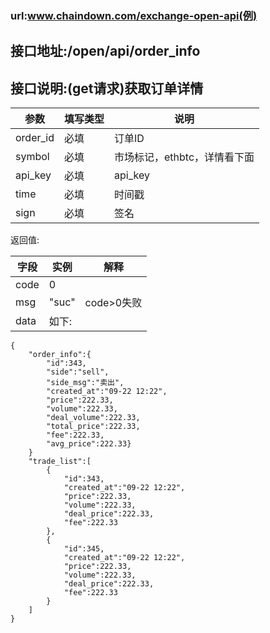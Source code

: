 ### url:www.chaindown.com/exchange-open-api(例)## 接口地址:/open/api/order_info## 接口说明:(get请求)获取订单详情|参数|	填写类型|	说明||------------|--------|--------------------------------------||order_id|	必填|	订单ID||symbol|	必填|	市场标记，ethbtc，详情看下面||api_key|	必填|	api_key||time|	必填|	时间戳||sign|	必填|	签名|返回值:|字段|	实例|	解释||------------|--------|---------------||code|	0|	 |msg|	"suc"|	code>0失败||data|	如下:|```{    "order_info":{        "id":343,        "side":"sell",        "side_msg":"卖出",        "created_at":"09-22 12:22",        "price":222.33,        "volume":222.33,        "deal_volume":222.33,        "total_price":222.33,        "fee":222.33,        "avg_price":222.33}    }    "trade_list":[        {            "id":343,            "created_at":"09-22 12:22",            "price":222.33,            "volume":222.33,            "deal_price":222.33,            "fee":222.33        },        {            "id":345,            "created_at":"09-22 12:22",            "price":222.33,            "volume":222.33,            "deal_price":222.33,            "fee":222.33        }    ]}```